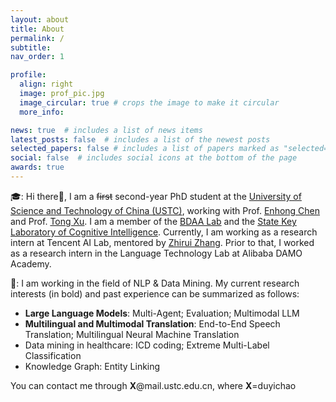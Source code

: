 ```yaml
---
layout: about
title: About
permalink: /
subtitle: 
nav_order: 1

profile:
  align: right
  image: prof_pic.jpg
  image_circular: true # crops the image to make it circular
  more_info: 

news: true  # includes a list of news items
latest_posts: false  # includes a list of the newest posts
selected_papers: false # includes a list of papers marked as "selected={true}"
social: false  # includes social icons at the bottom of the page
awards: true
---
```


🎓: Hi there👋, I am a  ~~first~~ second-year PhD student at the [University of Science and Technology of China (USTC)](https://www.ustc.edu.cn/), working with Prof. [Enhong Chen](http://staff.ustc.edu.cn/~cheneh/) and Prof. [Tong Xu](http://staff.ustc.edu.cn/~tongxu/). I am a member of the [BDAA Lab](https://bigdata.ustc.edu.cn/) and the [State Key Laboratory of Cognitive Intelligence](http://cogskl.iflytek.com/).
Currently, I am working as a research intern at Tencent AI Lab, mentored by [Zhirui Zhang](https://zrustc.github.io/). Prior to that, I worked as a research intern in the Language Technology Lab at Alibaba DAMO Academy.

🎯: I am working in the field of NLP & Data Mining. My current research interests (in bold) and past experience can be summarized as follows:
  - **Large Language Models**: Multi-Agent; Evaluation; Multimodal LLM
  - **Multilingual and Multimodal Translation**: End-to-End Speech Translation; Multilingual Neural Machine Translation
  - Data mining in healthcare: ICD coding; Extreme Multi-Label Classification
  - Knowledge Graph: Entity Linking

You can contact me through **X**@mail.ustc.edu.cn, where **X**=duyichao